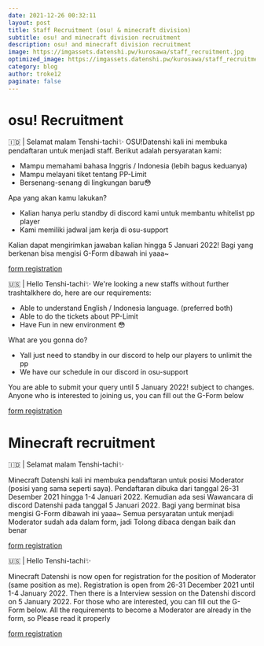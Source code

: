 ```yaml
---
date: 2021-12-26 00:32:11
layout: post
title: Staff Recruitment (osu! & minecraft division)
subtitle: osu! and minecraft division recruitment
description: osu! and minecraft division recruitment
image: https://imgassets.datenshi.pw/kurosawa/staff_recruitment.jpg
optimized_image: https://imgassets.datenshi.pw/kurosawa/staff_recruitment.jpg
category: blog
author: troke12
paginate: false
---
```

# osu! Recruitment
🇮🇩 | Selamat malam Tenshi-tachi✨
OSU!Datenshi kali ini membuka pendaftaran untuk menjadi staff.
Berikut adalah persyaratan kami:
- Mampu memahami bahasa Inggris / Indonesia (lebih bagus keduanya)
- Mampu melayani tiket tentang PP-Limit
- Bersenang-senang di lingkungan baru😳

Apa yang akan kamu lakukan?
- Kalian hanya perlu standby di discord kami untuk membantu whitelist pp player
- Kami memiliki jadwal jam kerja di osu-support 

Kalian dapat mengirimkan jawaban kalian hingga 5 Januari 2022!
Bagi yang berkenan bisa mengisi G-Form dibawah ini yaaa~

[form registration](https://docs.google.com/forms/d/e/1FAIpQLSeFHIoK36JhWQgLQXEYbk3d3k5oaxwoLleQaP8gJvZeAVJZmg/viewform?usp=pp_url)

🇺🇸 | Hello Tenshi-tachi✨
We're looking a new staffs without further  trashtalkhere do, here are our requirements: 
- Able to understand English / Indonesia language. (preferred both)
- Able to do the tickets about PP-Limit
- Have Fun in new environment 😳 

What are you gonna do?
- Yall just need to standby in our discord to help our players to unlimit the pp
- We have our schedule in our discord in osu-support 

You are able to submit your query until 5 January 2022!
subject to changes.
Anyone who is interested to joining us, you can fill out the G-Form below

[form registration](https://docs.google.com/forms/d/e/1FAIpQLSeFHIoK36JhWQgLQXEYbk3d3k5oaxwoLleQaP8gJvZeAVJZmg/viewform?usp=pp_url)

# Minecraft recruitment
🇮🇩 | Selamat malam Tenshi-tachi✨


Minecraft Datenshi kali ini membuka pendaftaran untuk posisi Moderator (posisi yang sama seperti saya).
Pendaftaran dibuka dari tanggal 26-31 Desember 2021 hingga 1-4 Januari 2022. Kemudian ada sesi Wawancara di discord Datenshi pada tanggal 5 Januari 2022.
Bagi yang berminat bisa mengisi G-Form dibawah ini yaaa~ Semua persyaratan untuk menjadi Moderator sudah ada dalam form, jadi Tolong dibaca dengan baik dan benar

[form registration](https://datenshi.pw/daftar-mc-mod)



🇺🇸 | Hello Tenshi-tachi✨


Minecraft Datenshi is now open for registration for the position of Moderator (same position as me).
Registration is open from 26-31 December 2021 until 1-4 January 2022. Then there is a Interview session on the Datenshi discord on 5 January 2022.
For those who are interested, you can fill out the G-Form below. All the requirements to become a Moderator are already in the form, so Please read it properly

[form registration](https://datenshi.pw/daftar-mc-mod)


